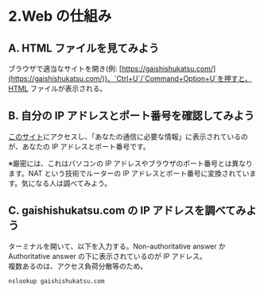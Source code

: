 # 2.Web の仕組み

## A. HTML ファイルを見てみよう

ブラウザで適当なサイトを開き(例: [https://gaishishukatsu.com/](https://gaishishukatsu.com/))、`Ctrl+U`/`Command+Option+U`を押すと、HTML ファイルが表示される。

## B. 自分の IP アドレスとポート番号を確認してみよう

[このサイト](https://www.cman.jp/network/support/go_access.cgi)にアクセスし、「あなたの通信に必要な情報」に表示されているのが、あなたの IP アドレスとポート番号です。

※厳密には、これはパソコンの IP アドレスやブラウザのポート番号とは異なります。NAT という技術でルーターの IP アドレスとポート番号に変換されています。気になる人は調べてみよう。

## C. gaishishukatsu.com の IP アドレスを調べてみよう

ターミナルを開いて、以下を入力する。Non-authoritative answer か Authoritative answer の下に表示されているのが IP アドレス。  
複数あるのは、アクセス負荷分散等のため。

```shell
nslookup gaishishukatsu.com
```
